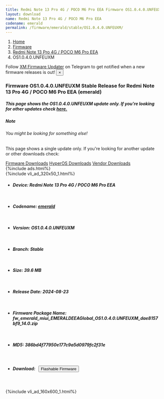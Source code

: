 ```yaml
---
title: Redmi Note 13 Pro 4G / POCO M6 Pro EEA Firmware OS1.0.4.0.UNFEUXM Update
layout: download
name: Redmi Note 13 Pro 4G / POCO M6 Pro EEA
codename: emerald
permalink: /firmware/emerald/stable/OS1.0.4.0.UNFEUXM/
---
```

<nav aria-label="breadcrumb">
    <ol class="breadcrumb">
        <li class="breadcrumb-item"><a href="/">Home</a></li>
        <li class="breadcrumb-item"><a href="/firmware/">Firmware</a></li>
        <li class="breadcrumb-item"><a href="/firmware/emerald/">Redmi Note 13 Pro 4G / POCO M6 Pro EEA</a></li>
        <li class="breadcrumb-item active" aria-current="page">OS1.0.4.0.UNFEUXM</li>
    </ol>
</nav>
<div class="alert alert-primary alert-dismissible fade show" role="alert">
    Follow <a href="https://t.me/XiaomiFirmwareUpdater" class="alert-link">XM Firmware Updater</a> on Telegram to get
    notified when a new firmware releases is out!
    <button type="button" class="close" data-dismiss="alert" aria-label="Close">
        <span aria-hidden="true">&times;</span>
    </button>
</div>
<div class="col-12 mx-auto">
    <h3 class="title bg-light p-2 rounded">Firmware OS1.0.4.0.UNFEUXM Stable Release for Redmi Note 13 Pro 4G / POCO M6 Pro EEA (emerald)</h3>
    <h5>This page shows the OS1.0.4.0.UNFEUXM update only. If you're looking for other updates check
        <a href="/firmware/emerald/">here.</a></h5>
    <div class="card">
        <div class="card-body">
            <h5 class="card-title">Note</h5>
            <h6 class="card-subtitle mb-2 text-muted">You might be looking for something else!</h6>
            <p class="card-text">This page shows a single update only.
                If you're looking for another update or other downloads check:</p>
            <a href="/firmware/" class="card-link">Firmware Downloads</a>
            <a href="/hyperos/" class="card-link">HyperOS Downloads</a>
            <a href="/vendor/" class="card-link">Vendor Downloads</a>
        </div>
    </div>
    {%include ads.html%}
    <div class="row justify-content-center">
        <div class="col-10" id="downloads">
                    <div class="card card-body">
            {%include vli_ad_320x50_1.html%}
            <ul class="list-unstyled">
                <li style="padding-bottom: 10px;">
                    <h5><b>Device: </b>Redmi Note 13 Pro 4G / POCO M6 Pro EEA</h5>
                </li>
                <li style="padding-bottom: 10px;">
                    <h5><b>Codename: </b> <a href="/firmware/emerald/" target="_blank">emerald</a> </h5>
                </li>
                <li style="padding-bottom: 10px;">
                    <h5><b>Version: </b>OS1.0.4.0.UNFEUXM</h5>
                </li>
                <li style="padding-bottom: 10px;">
                    <h5><b>Branch: </b>Stable</h5>
                </li>
                <li style="padding-bottom: 10px;">
                    <h5><b>Size: </b>39.6 MB</h5>
                </li>
                <li style="padding-bottom: 10px;">
                    <h5><b>Release Date: </b>2024-08-23</h5>
                </li>
                <li style="padding-bottom: 10px;">
                    <h5><b>Firmware Package Name: </b><span id="filename" class="text-dark">fw_emerald_miui_EMERALDEEAGlobal_OS1.0.4.0.UNFEUXM_dae8157bf9_14.0.zip</span></h5>
                </li>
                <li style="padding-bottom: 10px;">
                    <h5><b>MD5: </b><span id="md5" class="text-muted">386bd4f77950e177c9a5d0979fc2f31e</span></h5>
                </li>
                <li style="padding-bottom: 10px;">
                    <h5><b>Download: </b><button type="button" id="download" class="btn btn-primary"
                    style="margin: 7px;" onclick="redirect('fw_emerald_miui_EMERALDEEAGlobal_OS1.0.4.0.UNFEUXM_dae8157bf9_14.0.zip'); return false;"><i class="fa fa-download"></i> Flashable Firmware</button></h5>
                </li>
            </ul>
        </div>
        </div>
        {%include vli_ad_160x600_1.html%}
    </div>
</div>
